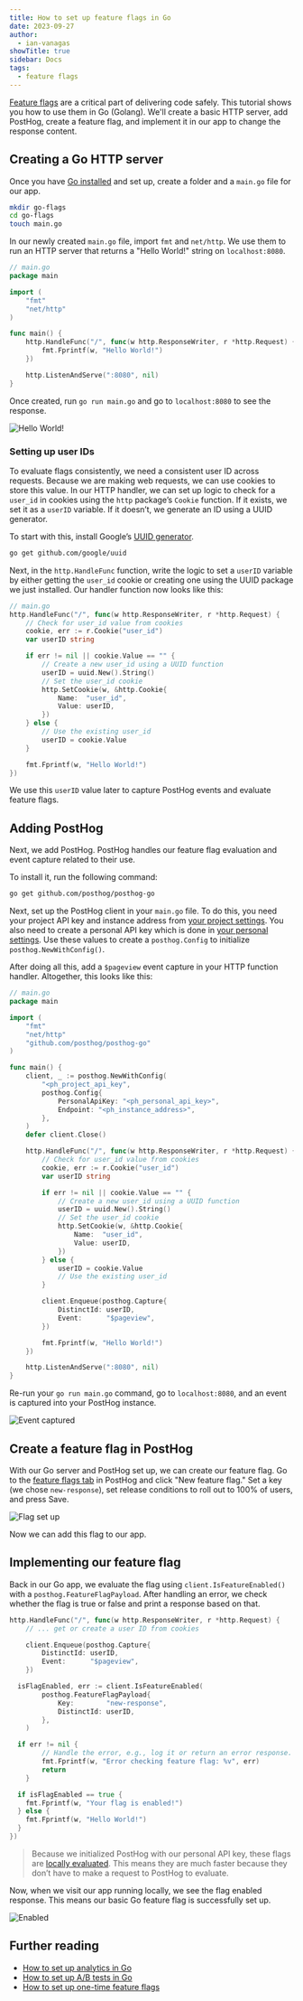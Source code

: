 ```yaml
---
title: How to set up feature flags in Go
date: 2023-09-27
author:
  - ian-vanagas
showTitle: true
sidebar: Docs
tags:
  - feature flags
---
```


[Feature flags](/docs/feature-flags) are a critical part of delivering code safely. This tutorial shows you how to use them in Go (Golang). We'll create a basic HTTP server, add PostHog, create a feature flag, and implement it in our app to change the response content.

## Creating a Go HTTP server

Once you have [Go installed](https://go.dev/doc/install) and set up, create a folder and a `main.go` file for our app.

```bash
mkdir go-flags
cd go-flags
touch main.go
```

In our newly created `main.go` file, import `fmt` and `net/http`. We use them to run an HTTP server that returns a "Hello World!" string on `localhost:8080`.

```go
// main.go
package main

import (
	"fmt"
	"net/http"
)

func main() {
	http.HandleFunc("/", func(w http.ResponseWriter, r *http.Request) {
		fmt.Fprintf(w, "Hello World!")
	})

	http.ListenAndServe(":8080", nil)
}
```

Once created, run `go run main.go` and go to `localhost:8080` to see the response.

![Hello World!](https://res.cloudinary.com/dmukukwp6/image/upload/v1710055416/posthog.com/contents/images/tutorials/go-feature-flags/hello.png)

### Setting up user IDs

To evaluate flags consistently, we need a consistent user ID across requests. Because we are making web requests, we can use cookies to store this value. In our HTTP handler, we can set up logic to check for a `user_id` in cookies using the `http` package’s `Cookie` function. If it exists, we set it as a `userID` variable. If it doesn’t, we generate an ID using a UUID generator.

To start with this, install Google’s [UUID generator](https://github.com/google/uuid).

```bash
go get github.com/google/uuid
```

Next, in the `http.HandleFunc` function, write the logic to set a `userID` variable by either getting the `user_id` cookie or creating one using the UUID package we just installed. Our handler function now looks like this:

```go
// main.go
http.HandleFunc("/", func(w http.ResponseWriter, r *http.Request) {
	// Check for user_id value from cookies
	cookie, err := r.Cookie("user_id")
	var userID string

	if err != nil || cookie.Value == "" {
		// Create a new user_id using a UUID function
		userID = uuid.New().String()
		// Set the user_id cookie
		http.SetCookie(w, &http.Cookie{
			Name:  "user_id",
			Value: userID,
		})
	} else {
		// Use the existing user_id
		userID = cookie.Value
	}

	fmt.Fprintf(w, "Hello World!")
})
```

We use this `userID` value later to capture PostHog events and evaluate feature flags.

## Adding PostHog

Next, we add PostHog. PostHog handles our feature flag evaluation and event capture related to their use.

To install it, run the following command:

```bash
go get github.com/posthog/posthog-go
```

Next, set up the PostHog client in your `main.go` file. To do this, you need your project API key and instance address from [your project settings](https://app.posthog.com/project/settings). You also need to create a personal API key which is done in [your personal settings](https://app.posthog.com/me/settings). Use these values to create a `posthog.Config` to initialize `posthog.NewWithConfig()`.

After doing all this, add a `$pageview` event capture in your HTTP function handler. Altogether, this looks like this:

```go
// main.go
package main

import (
	"fmt"
	"net/http"
	"github.com/posthog/posthog-go"
)

func main() {
	client, _ := posthog.NewWithConfig(
		"<ph_project_api_key",
		posthog.Config{
			PersonalApiKey: "<ph_personal_api_key>",
			Endpoint: "<ph_instance_address>",
		},
	)
	defer client.Close()

	http.HandleFunc("/", func(w http.ResponseWriter, r *http.Request) {
		// Check for user_id value from cookies
		cookie, err := r.Cookie("user_id")
		var userID string

		if err != nil || cookie.Value == "" {
			// Create a new user_id using a UUID function
			userID = uuid.New().String()
			// Set the user_id cookie
			http.SetCookie(w, &http.Cookie{
				Name:  "user_id",
				Value: userID,
			})
		} else {
			userID = cookie.Value
			// Use the existing user_id
		}

		client.Enqueue(posthog.Capture{
			DistinctId: userID,
			Event:      "$pageview",
		})

		fmt.Fprintf(w, "Hello World!")
	})

	http.ListenAndServe(":8080", nil)
}
```

Re-run your `go run main.go` command, go to `localhost:8080`, and an event is captured into your PostHog instance.

![Event captured](https://res.cloudinary.com/dmukukwp6/image/upload/v1710055416/posthog.com/contents/images/tutorials/go-feature-flags/event.png)

## Create a feature flag in PostHog

With our Go server and PostHog set up, we can create our feature flag. Go to the [feature flags tab](https://app.posthog.com/feature_flags) in PostHog and click "New feature flag." Set a key (we chose `new-response`), set release conditions to roll out to 100% of users, and press Save.

![Flag set up](https://res.cloudinary.com/dmukukwp6/image/upload/v1710055416/posthog.com/contents/images/tutorials/go-feature-flags/flag.png)

Now we can add this flag to our app.

## Implementing our feature flag

Back in our Go app, we evaluate the flag using `client.IsFeatureEnabled()` with a `posthog.FeatureFlagPayload`. After handling an error, we check whether the flag is true or false and print a response based on that.

```go
http.HandleFunc("/", func(w http.ResponseWriter, r *http.Request) {
	// ... get or create a user ID from cookies

	client.Enqueue(posthog.Capture{
		DistinctId: userID,
		Event:      "$pageview",
	})

  isFlagEnabled, err := client.IsFeatureEnabled(
		posthog.FeatureFlagPayload{
			Key:        "new-response",
			DistinctId: userID,
		},
	)

  if err != nil {
		// Handle the error, e.g., log it or return an error response.
		fmt.Fprintf(w, "Error checking feature flag: %v", err)
		return
	}

  if isFlagEnabled == true {
    fmt.Fprintf(w, "Your flag is enabled!")
  } else {
    fmt.Fprintf(w, "Hello World!")
  }
})
```

> Because we initialized PostHog with our personal API key, these flags are [locally evaluated](/docs/feature-flags/local-evaluation). This means they are much faster because they don’t have to make a request to PostHog to evaluate.

Now, when we visit our app running locally, we see the flag enabled response. This means our basic Go feature flag is successfully set up.

![Enabled](https://res.cloudinary.com/dmukukwp6/image/upload/v1710055416/posthog.com/contents/images/tutorials/go-feature-flags/enabled.png)

## Further reading

- [How to set up analytics in Go](/tutorials/go-analytics)
- [How to set up A/B tests in Go](/tutorials/go-ab-tests)
- [How to set up one-time feature flags](/tutorials/one-time-feature-flags)
